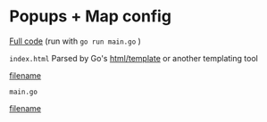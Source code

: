 # Popups + Map config 
[Full code](http://example.com) (run with `go run main.go`  )

[](example5/wasm/index.html ':include :type=iframe width=100% height=500px')


`index.html` Parsed by Go's [html/template](https://pkg.go.dev/html/template) or another templating tool

[filename](/example5/golang/index.html ':include :type=code')



`main.go` 

[filename](/example5/common/common.go ':include :type=code :fragment=demo')



